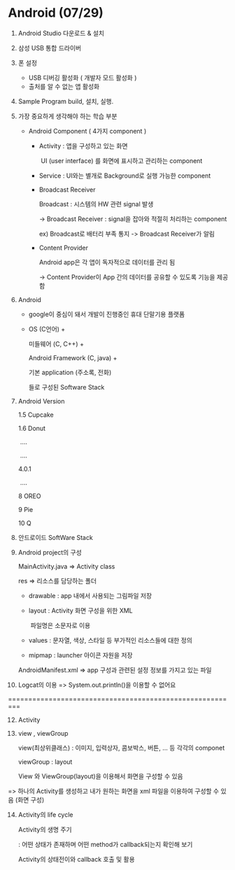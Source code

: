 # Android (07/29)



1. Android Studio 다운로드 & 설치

2. 삼성 USB 통합 드라이버

3. 폰 설정
   - USB 디버깅 활성화 ( 개발자 모드 활성화 )
   - 출처를 알 수 없는 앱 활성화

4. Sample Program build, 설치, 실행.

5. 가장 중요하게 생각해야 하는 학습 부분
   - Android Component ( 4가지 component )
     - Activity : 앱을 구성하고 있는 화면
     
       ​				UI (user interface) 를 화면에 표시하고 관리하는 component
     
     - Service : UI와는 별개로 Background로 실행 가능한 component
     
     - Broadcast Receiver 
     
       Broadcast : 시스템의 HW 관련 signal 발생 
     
       -> Broadcast Receiver : signal을 잡아와 적절히 처리하는 component
     
       ex) Broadcast로 배터리 부족 통지 -> Broadcast Receiver가 알림
     
     - Content Provider
     
       Android app은 각 앱이 독자적으로 데이터를 관리 됨
     
       -> Content Provider이 App 간의 데이터를 공유할 수 있도록 기능을 제공함

6. Android

   - google이 중심이 돼서 개발이 진행중인 휴대 단말기용 플랫폼

   - OS (C언어) +

     미들웨어 (C, C++) +

     Android Framework (C, java) +

     기본 application (주소록, 전화) 

     들로 구성된 Software Stack

7. Android Version

   1.5 Cupcake

   1.6 Donut

   ​	....

   ​	....

   4.0.1

   ​	....

   8 OREO

   9 Pie

   10 Q

   

8. 안드로이드 SoftWare Stack

   

9. Android project의 구성

   MainActivity.java => Activity class

   res => 리소스를 담당하는 폴더

    - drawable : app 내에서 사용되는 그림파일 저장

    - layout : Activity 화면 구성을 위한 XML

      ​			  파일명은 소문자로 이용

   - values : 문자열, 색상, 스타일 등 부가적인 리소스들에 대한 정의
   - mipmap : launcher 아이콘 자원을 저장

   AndroidManifest.xml => app 구성과 관련된 설정 정보를 가지고 있는 파일



11. Logcat의 이용 => System.out.println()을 이용할 수 없어요


=========================================================


12. Activity

    

13. view , viewGroup

    view(최상위클래스) : 이미지, 입력상자, 콤보박스, 버튼, ... 등 각각의 componet

    viewGroup : layout 

    View 와 ViewGroup(layout)을 이용해서 화면을 구성할 수 있음



=> 하나의 Activity를 생성하고 내가 원하는 화면을 xml 파일을 이용하여 구성할 수 있음 (화면 구성)



14. Activity의 life cycle

    Activity의 생명 주기

    : 어떤 상태가 존재하며 어떤 method가 callback되는지 확인해 보기

      Activity의 상태전이와 callback 호출 및 활용

    